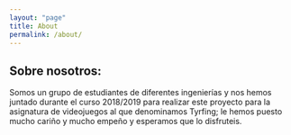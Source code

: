 ```yaml
---
layout: "page"
title: About
permalink: /about/
---
```

<h2>Sobre nosotros:</h2>

Somos un grupo de estudiantes de diferentes ingenierías y nos hemos juntado durante el curso 2018/2019 para realizar este proyecto para la asignatura de videojuegos al que denominamos Tyrfing; le hemos puesto mucho cariño y mucho empeño y esperamos que lo disfruteis.
